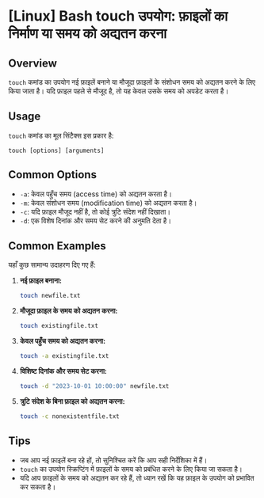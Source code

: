 # [Linux] Bash touch उपयोग: फ़ाइलों का निर्माण या समय को अद्यतन करना

## Overview
`touch` कमांड का उपयोग नई फ़ाइलें बनाने या मौजूदा फ़ाइलों के संशोधन समय को अद्यतन करने के लिए किया जाता है। यदि फ़ाइल पहले से मौजूद है, तो यह केवल उसके समय को अपडेट करता है।

## Usage
`touch` कमांड का मूल सिंटैक्स इस प्रकार है:

```
touch [options] [arguments]
```

## Common Options
- `-a`: केवल पहुँच समय (access time) को अद्यतन करता है।
- `-m`: केवल संशोधन समय (modification time) को अद्यतन करता है।
- `-c`: यदि फ़ाइल मौजूद नहीं है, तो कोई त्रुटि संदेश नहीं दिखाता।
- `-d`: एक विशेष दिनांक और समय सेट करने की अनुमति देता है।

## Common Examples
यहाँ कुछ सामान्य उदाहरण दिए गए हैं:

1. **नई फ़ाइल बनाना:**
   ```bash
   touch newfile.txt
   ```

2. **मौजूदा फ़ाइल के समय को अद्यतन करना:**
   ```bash
   touch existingfile.txt
   ```

3. **केवल पहुँच समय को अद्यतन करना:**
   ```bash
   touch -a existingfile.txt
   ```

4. **विशिष्ट दिनांक और समय सेट करना:**
   ```bash
   touch -d "2023-10-01 10:00:00" newfile.txt
   ```

5. **त्रुटि संदेश के बिना फ़ाइल को अद्यतन करना:**
   ```bash
   touch -c nonexistentfile.txt
   ```

## Tips
- जब आप नई फ़ाइलें बना रहे हों, तो सुनिश्चित करें कि आप सही निर्देशिका में हैं।
- `touch` का उपयोग स्क्रिप्टिंग में फ़ाइलों के समय को प्रबंधित करने के लिए किया जा सकता है।
- यदि आप फ़ाइलों के समय को अद्यतन कर रहे हैं, तो ध्यान रखें कि यह फ़ाइल के उपयोग को प्रभावित कर सकता है।